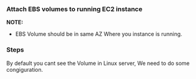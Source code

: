 ### Attach EBS volumes to running EC2 instance

**NOTE:**
* EBS Volume should be in same AZ Where you instance is running.

### Steps
By default you cant see the Volume in Linux server, We need to do some congiguration. 